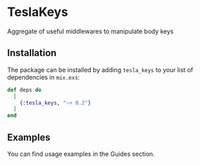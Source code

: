 # TeslaKeys

Aggregate of useful middlewares to manipulate body keys

## Installation

The package can be installed by adding `tesla_keys` to your list of dependencies in `mix.exs`:

```elixir
def deps do
  [
    {:tesla_keys, "~> 0.2"}
  ]
end
```

## Examples

You can find usage examples in the Guides section.
